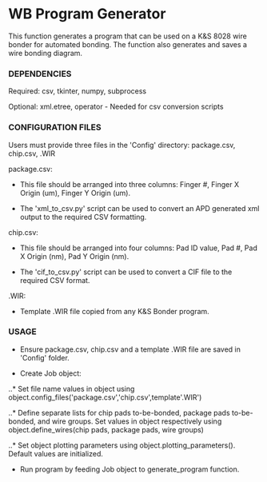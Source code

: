 # WB Program Generator #

This function generates a program that can be used on a K&S 8028 wire bonder for automated bonding.  The function also
generates and saves a wire bonding diagram.

### DEPENDENCIES ###

Required: csv, tkinter, numpy, subprocess

Optional: xml.etree, operator - Needed for csv conversion scripts

### CONFIGURATION FILES ###

Users must provide three files in the 'Config' directory: package.csv, chip.csv, .WIR

package.csv:

* This file should be arranged into three columns: Finger #, Finger X Origin (um),
Finger Y Origin (um).

* The 'xml_to_csv.py' script can be used to convert an APD generated xml output to the required
CSV formatting.

chip.csv:

* This file should be arranged into four columns: Pad ID value, Pad #, Pad X Origin (nm), Pad Y Origin (nm).

* The 'cif_to_csv.py' script can be used to convert a CIF file to the required CSV format.

.WIR:

* Template .WIR file copied from any K&S Bonder program.

### USAGE ###

* Ensure package.csv, chip.csv and a template .WIR file are saved in 'Config' folder.

* Create Job object:

..* Set file name values in object using object.config_files('package.csv','chip.csv',template'.WIR')

..* Define separate lists for chip pads to-be-bonded, package pads to-be-bonded, and wire groups.  Set values in object
respectively using object.define_wires(chip pads, package pads, wire groups)

..* Set object plotting parameters using object.plotting_parameters().  Default values are initialized.

* Run program by feeding Job object to generate_program function.

